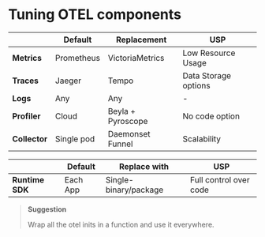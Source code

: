 # Tuning OTEL components



|                | **Default**      | **Replacement**       | **USP**
|----------------|------------------|-----------------------|-------------------
| **Metrics**    | Prometheus       | VictoriaMetrics       | Low Resource Usage
| **Traces**     | Jaeger           | Tempo                 | Data Storage options
| **Logs**       | Any              | Any                   |  - 
| **Profiler**   | Cloud            | Beyla + Pyroscope     | No code option
| **Collector**  | Single pod       | Daemonset Funnel      | Scalability




|                | **Default**      | **Replace with**      | **USP**
|----------------|------------------|-----------------------|-------------------
| **Runtime SDK**| Each App         | Single-binary/package | Full control over code


> **Suggestion** 
>
> Wrap all the otel inits in a function and use it everywhere.

